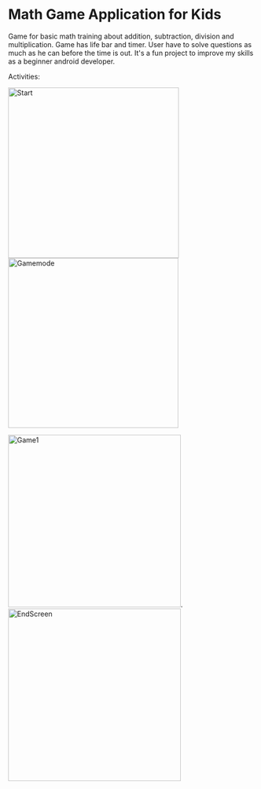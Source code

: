# Math Game Application for Kids

Game for basic math training about addition, subtraction, division and multiplication. Game has life bar and timer. User have to solve questions as much as he can before the time is out. It's a fun project to improve my skills as a beginner android developer.

Activities:

<img width="347" alt="Start" src="https://user-images.githubusercontent.com/87194129/133907829-fd8e9e54-60f6-427e-9baf-7bf983f70b7f.png">                           <img width="346" alt="Gamemode" src="https://user-images.githubusercontent.com/87194129/133907856-c2cceee6-dfba-4561-9397-f3985c28c572.png">


<img width="351" alt="Game1" src="https://user-images.githubusercontent.com/87194129/133907882-19960723-ee97-41b0-9b74-0ab945d5d380.png">.  <img width="351" alt="EndScreen" src="https://user-images.githubusercontent.com/87194129/133907906-d6832d5c-9a55-44ae-8fd5-37f268a7c05b.png">
  


